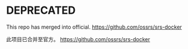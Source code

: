 # DEPRECATED

This repo has merged into official. https://github.com/ossrs/srs-docker

此项目已合并至官方。 https://github.com/ossrs/srs-docker
